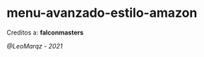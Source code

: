 # menu-avanzado-estilo-amazon
<p> Creditos a: <strong>falconmasters</strong> </p>
<cite>@LeoMarqz - 2021 </cite>

